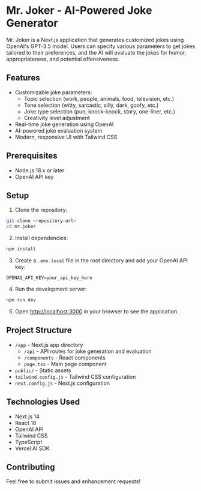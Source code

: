 # Mr. Joker - AI-Powered Joke Generator

Mr. Joker is a Next.js application that generates customized jokes using OpenAI's GPT-3.5 model. Users can specify various parameters to get jokes tailored to their preferences, and the AI will evaluate the jokes for humor, appropriateness, and potential offensiveness.

## Features

- Customizable joke parameters:
  - Topic selection (work, people, animals, food, television, etc.)
  - Tone selection (witty, sarcastic, silly, dark, goofy, etc.)
  - Joke type selection (pun, knock-knock, story, one-liner, etc.)
  - Creativity level adjustment
- Real-time joke generation using OpenAI
- AI-powered joke evaluation system
- Modern, responsive UI with Tailwind CSS

## Prerequisites

- Node.js 18.x or later
- OpenAI API key

## Setup

1. Clone the repository:

```bash
git clone <repository-url>
cd mr.joker
```

2. Install dependencies:

```bash
npm install
```

3. Create a `.env.local` file in the root directory and add your OpenAI API key:

```
OPENAI_API_KEY=your_api_key_here
```

4. Run the development server:

```bash
npm run dev
```

5. Open [http://localhost:3000](http://localhost:3000) in your browser to see the application.

## Project Structure

- `/app` - Next.js app directory
  - `/api` - API routes for joke generation and evaluation
  - `/components` - React components
  - `page.tsx` - Main page component
- `public/` - Static assets
- `tailwind.config.js` - Tailwind CSS configuration
- `next.config.js` - Next.js configuration

## Technologies Used

- Next.js 14
- React 18
- OpenAI API
- Tailwind CSS
- TypeScript
- Vercel AI SDK

## Contributing

Feel free to submit issues and enhancement requests!

